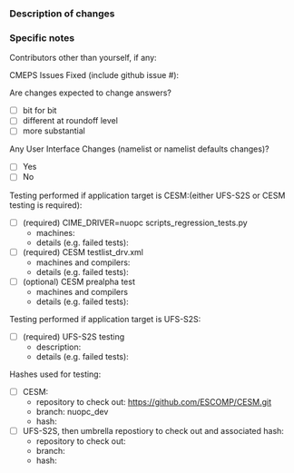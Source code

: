 ### Description of changes

### Specific notes

Contributors other than yourself, if any:

CMEPS Issues Fixed (include github issue #):

Are changes expected to change answers?
 - [ ] bit for bit
 - [ ] different at roundoff level
 - [ ] more substantial 

Any User Interface Changes (namelist or namelist defaults changes)?
 - [ ] Yes
 - [ ] No

Testing performed if application target is CESM:(either UFS-S2S or CESM testing is required):
- [ ] (required) CIME_DRIVER=nuopc scripts_regression_tests.py
   - machines:
   - details (e.g. failed tests):
- [ ] (required) CESM testlist_drv.xml
   - machines and compilers:
   - details (e.g. failed tests):
- [ ] (optional) CESM prealpha test
   - machines and compilers
   - details (e.g. failed tests):

Testing performed if application target is UFS-S2S:
- [ ] (required) UFS-S2S testing
   - description:
   - details (e.g. failed tests):

Hashes used for testing:
- [ ] CESM:
  - repository to check out: https://github.com/ESCOMP/CESM.git
  - branch: nuopc_dev
  - hash:
- [ ] UFS-S2S, then umbrella repostiory to check out and associated hash:
  - repository to check out:
  - branch:
  - hash:
